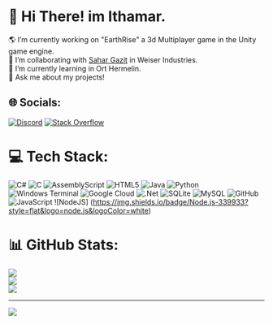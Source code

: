 # 👋 Hi There! im Ithamar.
🌎 I’m currently working on "EarthRise" a 3d Multiplayer game in the Unity game engine.<br>🤝 I’m collaborating with [Sahar Gazit](https://github.com/SaharGazit) in Weiser Industries.<br>🌱 I’m currently learning in Ort Hermelin.<br>💬 Ask me about my projects!


## 🌐 Socials:
[![Discord](https://img.shields.io/badge/Discord-%237289DA.svg?logo=discord&logoColor=white)](https://discord.gg/DkWzeQBRKA) [![Stack Overflow](https://img.shields.io/badge/-Stackoverflow-FE7A16?logo=stack-overflow&logoColor=white)](https://stackoverflow.com/users/22794863/ithamarb) 

# 💻 Tech Stack:
![C#](https://img.shields.io/badge/c%23-%23239120.svg?style=for-the-badge&logo=csharp&logoColor=white) ![C](https://img.shields.io/badge/c-%2300599C.svg?style=for-the-badge&logo=c&logoColor=white) ![AssemblyScript](https://img.shields.io/badge/assembly%20script-%23000000.svg?style=for-the-badge&logo=assemblyscript&logoColor=white) ![HTML5](https://img.shields.io/badge/html5-%23E34F26.svg?style=for-the-badge&logo=html5&logoColor=white) ![Java](https://img.shields.io/badge/java-%23ED8B00.svg?style=for-the-badge&logo=openjdk&logoColor=white) ![Python](https://img.shields.io/badge/python-3670A0?style=for-the-badge&logo=python&logoColor=ffdd54) ![Windows Terminal](https://img.shields.io/badge/Windows%20Terminal-%234D4D4D.svg?style=for-the-badge&logo=windows-terminal&logoColor=white) ![Google Cloud](https://img.shields.io/badge/GoogleCloud-%234285F4.svg?style=for-the-badge&logo=google-cloud&logoColor=white) ![.Net](https://img.shields.io/badge/.NET-5C2D91?style=for-the-badge&logo=.net&logoColor=white) ![SQLite](https://img.shields.io/badge/sqlite-%2307405e.svg?style=for-the-badge&logo=sqlite&logoColor=white) ![MySQL](https://img.shields.io/badge/mysql-4479A1.svg?style=for-the-badge&logo=mysql&logoColor=white) ![GitHub](https://img.shields.io/badge/github-%23121011.svg?style=for-the-badge&logo=github&logoColor=white)
![JavaScript](https://img.shields.io/badge/JavaScript-F7DF1E?style=flat&logo=javascript&logoColor=black) ![NodeJS] 
(https://img.shields.io/badge/Node.js-339933?style=flat&logo=node.js&logoColor=white)
# 📊 GitHub Stats:
![](https://github-readme-stats.vercel.app/api?username=IthamarBaron&theme=blueberry&hide_border=false&include_all_commits=true&count_private=true)<br/>
![](https://github-readme-streak-stats.herokuapp.com/?user=IthamarBaron&theme=blueberry&hide_border=false)<br/>
![](https://github-readme-stats.vercel.app/api/top-langs/?username=IthamarBaron&theme=blueberry&hide_border=false&include_all_commits=true&count_private=true&layout=compact)

---
[![](https://visitcount.itsvg.in/api?id=IthamarBaron&icon=5&color=9)]()
